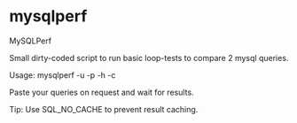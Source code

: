 mysqlperf
=========

MySQLPerf

Small dirty-coded script to run basic loop-tests to compare 2 mysql queries.

Usage:
mysqlperf -u <user> -p <password> -h <host> -c <count> <dbname>

Paste your queries on request and wait for results.

Tip:
Use SQL_NO_CACHE to prevent result caching.